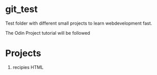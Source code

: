 # git_test

Test folder with different small projects to learn webdevelopment fast. 

The Odin Project tutorial will be followed

# Projects
1. recipies HTML

